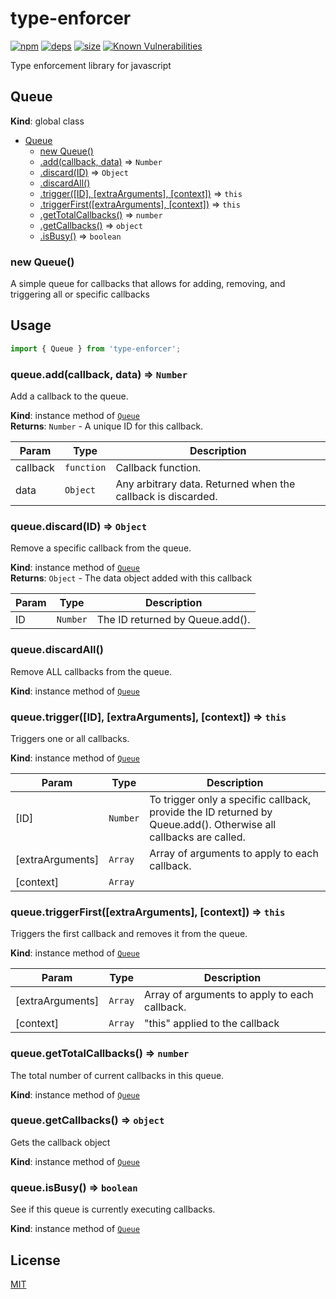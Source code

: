 # type-enforcer
[![npm][npm]][npm-url]
[![deps][deps]][deps-url]
[![size][size]][size-url]
[![Known Vulnerabilities](https://snyk.io/test/github/DarrenPaulWright/type-enforcer/badge.svg?targetFile=package.json)](https://snyk.io/test/github/DarrenPaulWright/type-enforcer?targetFile=package.json)

Type enforcement library for javascript

<a name="Queue"></a>

## Queue
**Kind**: global class  

* [Queue](#Queue)
    * [new Queue()](#new_Queue_new)
    * [.add(callback, data)](#Queue+add) ⇒ <code>Number</code>
    * [.discard(ID)](#Queue+discard) ⇒ <code>Object</code>
    * [.discardAll()](#Queue+discardAll)
    * [.trigger([ID], [extraArguments], [context])](#Queue+trigger) ⇒ <code>this</code>
    * [.triggerFirst([extraArguments], [context])](#Queue+triggerFirst) ⇒ <code>this</code>
    * [.getTotalCallbacks()](#Queue+getTotalCallbacks) ⇒ <code>number</code>
    * [.getCallbacks()](#Queue+getCallbacks) ⇒ <code>object</code>
    * [.isBusy()](#Queue+isBusy) ⇒ <code>boolean</code>

<a name="new_Queue_new"></a>

### new Queue()
A simple queue for callbacks that allows for adding, removing, and triggering all or specific callbacks## Usage``` javascriptimport { Queue } from 'type-enforcer';```

<a name="Queue+add"></a>

### queue.add(callback, data) ⇒ <code>Number</code>
Add a callback to the queue.

**Kind**: instance method of [<code>Queue</code>](#Queue)  
**Returns**: <code>Number</code> - A unique ID for this callback.  

| Param | Type | Description |
| --- | --- | --- |
| callback | <code>function</code> | Callback function. |
| data | <code>Object</code> | Any arbitrary data. Returned when the callback is discarded. |

<a name="Queue+discard"></a>

### queue.discard(ID) ⇒ <code>Object</code>
Remove a specific callback from the queue.

**Kind**: instance method of [<code>Queue</code>](#Queue)  
**Returns**: <code>Object</code> - The data object added with this callback  

| Param | Type | Description |
| --- | --- | --- |
| ID | <code>Number</code> | The ID returned by Queue.add(). |

<a name="Queue+discardAll"></a>

### queue.discardAll()
Remove ALL callbacks from the queue.

**Kind**: instance method of [<code>Queue</code>](#Queue)  
<a name="Queue+trigger"></a>

### queue.trigger([ID], [extraArguments], [context]) ⇒ <code>this</code>
Triggers one or all callbacks.

**Kind**: instance method of [<code>Queue</code>](#Queue)  

| Param | Type | Description |
| --- | --- | --- |
| [ID] | <code>Number</code> | To trigger only a specific callback, provide the ID returned by Queue.add().    Otherwise all callbacks are called. |
| [extraArguments] | <code>Array</code> | Array of arguments to apply to each callback. |
| [context] | <code>Array</code> |  |

<a name="Queue+triggerFirst"></a>

### queue.triggerFirst([extraArguments], [context]) ⇒ <code>this</code>
Triggers the first callback and removes it from the queue.

**Kind**: instance method of [<code>Queue</code>](#Queue)  

| Param | Type | Description |
| --- | --- | --- |
| [extraArguments] | <code>Array</code> | Array of arguments to apply to each callback. |
| [context] | <code>Array</code> | "this" applied to the callback |

<a name="Queue+getTotalCallbacks"></a>

### queue.getTotalCallbacks() ⇒ <code>number</code>
The total number of current callbacks in this queue.

**Kind**: instance method of [<code>Queue</code>](#Queue)  
<a name="Queue+getCallbacks"></a>

### queue.getCallbacks() ⇒ <code>object</code>
Gets the callback object

**Kind**: instance method of [<code>Queue</code>](#Queue)  
<a name="Queue+isBusy"></a>

### queue.isBusy() ⇒ <code>boolean</code>
See if this queue is currently executing callbacks.

**Kind**: instance method of [<code>Queue</code>](#Queue)  

## License

[MIT](https://github.com/darrenpaulwright/type-enforcer/blob/master/LICENSE.md)

[npm]: https://img.shields.io/npm/v/type-enforcer.svg
[npm-url]: https://npmjs.com/package/type-enforcer
[deps]: https://david-dm.org/darrenpaulwright/type-enforcer.svg
[deps-url]: https://david-dm.org/darrenpaulwright/type-enforcer
[size]: https://packagephobia.now.sh/badge?p=type-enforcer
[size-url]: https://packagephobia.now.sh/result?p=type-enforcer
